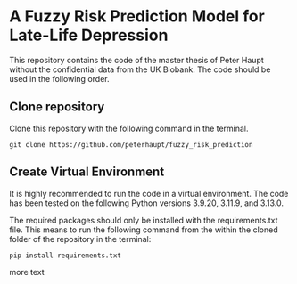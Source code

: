 # A Fuzzy Risk Prediction Model for Late-Life Depression

This repository contains the code of the master thesis of Peter Haupt without the confidential data from the UK Biobank. The code should be used in the following order.

## Clone repository

Clone this repository with the following command in the terminal.

`git clone https://github.com/peterhaupt/fuzzy_risk_prediction`

## Create Virtual Environment

It is highly recommended to run the code in a virtual environment. The code has been tested on the following Python versions 3.9.20, 3.11.9, and 3.13.0.

The required packages should only be installed with the requirements.txt file. This means to run the following command from the within the cloned folder of the repository in the terminal:

`pip install requirements.txt`

more text

